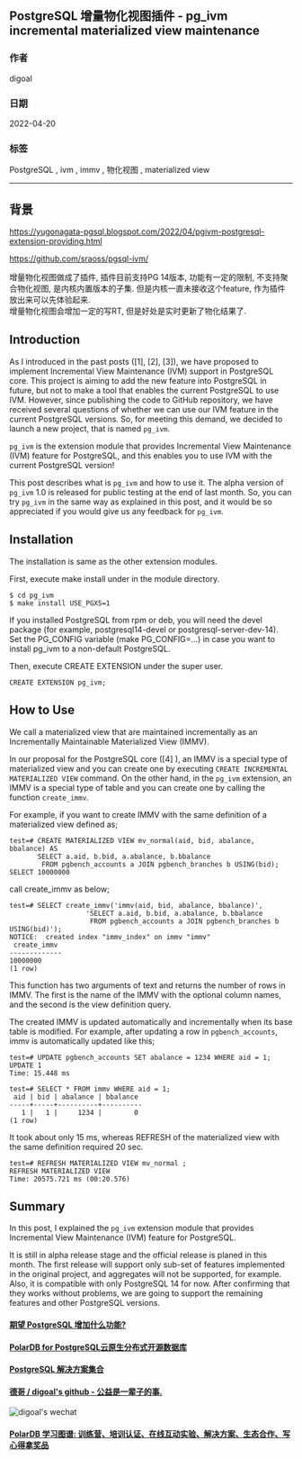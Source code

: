## PostgreSQL 增量物化视图插件 - pg_ivm incremental materialized view maintenance   
        
### 作者        
digoal        
        
### 日期        
2022-04-20      
        
### 标签        
PostgreSQL , ivm , immv , 物化视图 , materialized view   
        
----        
        
## 背景        
https://yugonagata-pgsql.blogspot.com/2022/04/pgivm-postgresql-extension-providing.html  
  
https://github.com/sraoss/pgsql-ivm/  
  
增量物化视图做成了插件, 插件目前支持PG 14版本, 功能有一定的限制, 不支持聚合物化视图, 是内核内置版本的子集.  但是内核一直未接收这个feature, 作为插件放出来可以先体验起来.    
增量物化视图会增加一定的写RT, 但是好处是实时更新了物化结果了.   
  
## Introduction  
As I introduced in the past posts ([1], [2], [3]), we have proposed to implement Incremental View Maintenance (IVM) support in PostgreSQL core. This project is aiming to add the new feature into PostgreSQL in future, but not to make a tool that enables the current PostgreSQL to use IVM. However, since publishing the code to GitHub repository, we have received several questions of whether we can use our IVM feature in the current PostgreSQL versions. So, for meeting this demand, we decided to launch a new project, that is named `pg_ivm`.  
  
`pg_ivm` is the extension module that provides Incremental View Maintenance (IVM) feature for PostgreSQL, and this enables you to use IVM with the current PostgreSQL version!  
  
This post describes what is `pg_ivm` and how to use it. The alpha version of `pg_ivm` 1.0 is released for public testing at the end of last month. So, you can try `pg_ivm` in the same way as explained in this post, and it would be so appreciated if you would give us any feedback for `pg_ivm`.  
  
## Installation  
The installation is same as the other extension modules.  
  
First, execute make install under in the module directory.  
  
```  
$ cd pg_ivm  
$ make install USE_PGXS=1  
```  
  
If you installed PostgreSQL from rpm or deb, you will need the devel package (for example, postgresql14-devel or postgresql-server-dev-14). Set the PG_CONFIG variable (make PG_CONFIG=...) in case you want to install pg_ivm to a non-default PostgreSQL.  
  
Then, execute CREATE EXTENSION under the super user.  
  
```  
CREATE EXTENSION pg_ivm;  
```  
  
## How to Use  
We call a materialized view that are maintained incrementally as an Incrementally Maintainable Materialized View (IMMV).  
  
In our proposal for the PostgreSQL core ([4] ), an IMMV is a special type of materialized view and you can create one by executing `CREATE INCREMENTAL MATERIALIZED VIEW` command. On the other hand, in the `pg_ivm` extension, an IMMV is a special type of table and you can create one by calling the function `create_immv`.  
  
For example, if you want to create IMMV with the same definition of a materialized view defined as;  
  
```  
test=# CREATE MATERIALIZED VIEW mv_normal(aid, bid, abalance, bbalance) AS  
       SELECT a.aid, b.bid, a.abalance, b.bbalance  
        FROM pgbench_accounts a JOIN pgbench_branches b USING(bid);  
SELECT 10000000  
```  
  
call create_immv as below;  
  
```  
test=# SELECT create_immv('immv(aid, bid, abalance, bbalance)',                     
                   'SELECT a.aid, b.bid, a.abalance, b.bbalance  
                    FROM pgbench_accounts a JOIN pgbench_branches b USING(bid)');  
NOTICE:  created index "immv_index" on immv "immv"  
 create_immv   
-------------  
10000000  
(1 row)  
```  
  
This function has two arguments of text and returns the number of rows in IMMV. The first is the name of the IMMV with the optional column names, and the second is the view definition query.  
  
The created IMMV is updated automatically and incrementally when its base table is modified. For example, after updating a row in `pgbench_accounts`, immv is automatically updated like this;  
  
```  
test=# UPDATE pgbench_accounts SET abalance = 1234 WHERE aid = 1;  
UPDATE 1  
Time: 15.448 ms  
  
test=# SELECT * FROM immv WHERE aid = 1;  
 aid | bid | abalance | bbalance   
-----+-----+----------+----------  
   1 |   1 |     1234 |        0  
(1 row)  
```  
  
It took about only 15 ms, whereas REFRESH of the materialized view with the same definition required 20 sec.  
  
```  
test=# REFRESH MATERIALIZED VIEW mv_normal ;  
REFRESH MATERIALIZED VIEW  
Time: 20575.721 ms (00:20.576)  
```  
  
## Summary  
In this post, I explained the `pg_ivm` extension module that provides Incremental View Maintenance (IVM) feature for PostgreSQL.  
  
It is still in alpha release stage and the official release is planed in this month. The first release will support only sub-set of features implemented in the original project, and aggregates will not be supported, for example. Also, it is compatible with only PostgreSQL 14 for now. After confirming that they works without problems, we are going to support the remaining features and other PostgreSQL versions.  
  
  
  
#### [期望 PostgreSQL 增加什么功能?](https://github.com/digoal/blog/issues/76 "269ac3d1c492e938c0191101c7238216")
  
  
#### [PolarDB for PostgreSQL云原生分布式开源数据库](https://github.com/ApsaraDB/PolarDB-for-PostgreSQL "57258f76c37864c6e6d23383d05714ea")
  
  
#### [PostgreSQL 解决方案集合](https://yq.aliyun.com/topic/118 "40cff096e9ed7122c512b35d8561d9c8")
  
  
#### [德哥 / digoal's github - 公益是一辈子的事.](https://github.com/digoal/blog/blob/master/README.md "22709685feb7cab07d30f30387f0a9ae")
  
  
![digoal's wechat](../pic/digoal_weixin.jpg "f7ad92eeba24523fd47a6e1a0e691b59")
  
  
#### [PolarDB 学习图谱: 训练营、培训认证、在线互动实验、解决方案、生态合作、写心得拿奖品](https://www.aliyun.com/database/openpolardb/activity "8642f60e04ed0c814bf9cb9677976bd4")
  
